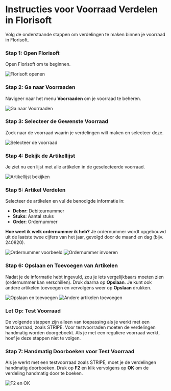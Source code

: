 # **Instructies voor Voorraad Verdelen in Florisoft**

Volg de onderstaande stappen om verdelingen te maken binnen je voorraad in Florisoft.

### **Stap 1: Open Florisoft**
Open Florisoft om te beginnen.

![Florisoft openen](https://github.com/user-attachments/assets/b42b5b0b-9398-45c8-8ce7-c29912a2baf1)

### **Stap 2: Ga naar Voorraaden**
Navigeer naar het menu **Voorraaden** om je voorraad te beheren.

![Ga naar Voorraaden](https://github.com/user-attachments/assets/e09b1b81-cff3-44be-8a8a-656e1c568852)

### **Stap 3: Selecteer de Gewenste Voorraad**
Zoek naar de voorraad waarin je verdelingen wilt maken en selecteer deze.

![Selecteer de voorraad](https://github.com/user-attachments/assets/b3ba5d12-39db-45d3-bd3d-cd7c973e108b)

### **Stap 4: Bekijk de Artikellijst**
Je ziet nu een lijst met alle artikelen in de geselecteerde voorraad.

![Artikellijst bekijken](https://github.com/user-attachments/assets/b1693bff-d8b5-4341-884f-dac9f342d110)

### **Stap 5: Artikel Verdelen**
Selecteer de artikelen en vul de benodigde informatie in:
- **Debnr**: Debiteurnummer
- **Stuks**: Aantal stuks
- **Order**: Ordernummer

**Hoe weet ik welk ordernummer ik heb?** Je ordernummer wordt opgebouwd uit de laatste twee cijfers van het jaar, gevolgd door de maand en dag (bijv. 240820).

![Ordernummer voorbeeld](https://github.com/user-attachments/assets/fb49745b-5be3-487f-a2c9-10905ebcff36)
![Ordernummer invoeren](https://github.com/user-attachments/assets/0baaebfb-5895-4083-a8f6-27f9751d87e1)

### **Stap 6: Opslaan en Toevoegen van Artikelen**
Nadat je de informatie hebt ingevuld, zou je iets vergelijkbaars moeten zien (ordernummer kan verschillen). Druk daarna op **Opslaan**. Je kunt ook andere artikelen toevoegen en vervolgens weer op **Opslaan** drukken.

![Opslaan en toevoegen](https://github.com/user-attachments/assets/b97fce5a-0d15-4231-ae37-647b12ed324b)
![Andere artikelen toevoegen](https://github.com/user-attachments/assets/e1e3277a-8648-4d8f-812b-25d5f157be5d)

### **Let Op: Test Voorraad**
De volgende stappen zijn alleen van toepassing als je werkt met een testvoorraad, zoals STRIPE. Voor testvoorraden moeten de verdelingen handmatig worden doorgeboekt. Als je met een reguliere voorraad werkt, hoef je deze stappen niet te volgen.

### **Stap 7: Handmatig Doorboeken voor Test Voorraad**
Als je werkt met een testvoorraad zoals STRIPE, moet je de verdelingen handmatig doorboeken. Druk op **F2** en klik vervolgens op **OK** om de verdeling handmatig door te boeken.

![F2 en OK](https://github.com/user-attachments/assets/c94fca8d-babc-4f7c-acbc-60e0ccc8f278)
